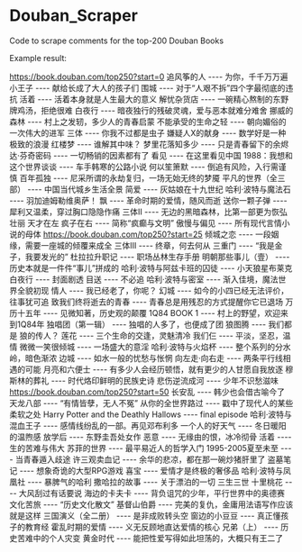 # Douban_Scraper
Code to scrape comments for the top-200 Douban Books

Example result:

https://book.douban.com/top250?start=0
追风筝的人 ---- 为你，千千万万遍
小王子 ---- 献给长成了大人的孩子们
围城 ---- 对于“人艰不拆”四个字最彻底的违抗
活着 ---- 活着本身就是人生最大的意义
解忧杂货店 ---- 一碗精心熬制的东野牌鸡汤，拒绝很难
白夜行 ---- 暗夜独行的残破灵魂，爱与恶本就难分难舍
挪威的森林 ---- 村上之发轫，多少人的青春启蒙
不能承受的生命之轻 ---- 朝向媚俗的一次伟大的进军
三体 ---- 你我不过都是虫子
嫌疑人X的献身 ---- 数学好是一种极致的浪漫
红楼梦 ---- 谁解其中味？
梦里花落知多少 ---- 只是青春留下的余烬
达·芬奇密码 ---- 一切畅销的因素都有了
看见 ---- 在这里看见中国
1988：我想和这个世界谈谈 ---- 车手韩寒的公路小说
何以笙箫默 ---- 倒追有风险，入行需谨慎
百年孤独 ---- 尼采所谓的永劫复归，一场无始无终的梦魇
平凡的世界（全三部） ---- 中国当代城乡生活全景
简爱 ---- 灰姑娘在十九世纪
哈利·波特与魔法石 ---- 羽加迪姆勒维奥萨！
飘 ---- 革命时期的爱情，随风而逝
送你一颗子弹 ---- 犀利又温柔，穿过胸口隐隐作痛
三体Ⅱ ---- 无边的黑暗森林，比第一部更为恢弘壮丽
天才在左 疯子在右 ---- 简称“疯癫与文明”
傲慢与偏见 ---- 所有现代言情小说的母体
https://book.douban.com/top250?start=25
倾城之恋 ---- 一段姻缘，需要一座城的倾覆来成全
三体Ⅲ ---- 终章，何去何从
三重门 ---- “我是金子，我要发光的”
杜拉拉升职记 ---- 职场丛林生存手册
明朝那些事儿（壹） ---- 历史本就是一件件“事儿”拼成的
哈利·波特与阿兹卡班的囚徒 ---- 小天狼星布莱克
白夜行 ---- 封面剧透
目送 ---- 不必追
哈利·波特与密室 ---- 渐入佳境，魔法世界全貌初现
情人 ---- 我已经老了，你呢？
幻城 ---- 如今的小四已经无法评价，往事犹可追
致我们终将逝去的青春 ---- 青春总是用残忍的方式提醒你它已退场
万历十五年 ---- 见微知著，历史观的颠覆
1Q84 BOOK 1 ---- 村上的野望，欢迎来到1Q84年
独唱团（第一辑） ---- 独唱的人多了，也便成了团
狼图腾 ---- 我们都是 狼的传人？
莲花 ---- 三个生命的交逢，灵魅清冷
我们仨 ---- 平淡，坚忍，温情
微微一笑很倾城 ---- 一场盛大的意淫
哈利·波特与火焰杯 ---- 整个系列的分水岭，暗色渐浓
边城 ---- 如水一般的忧愁与怅惘
向左走·向右走 ---- 两条平行线相遇的可能
月亮和六便士 ---- 有多少人会经历顿悟，就有更少的人甘愿自我放逐
穆斯林的葬礼 ---- 时代烙印鲜明的民族史诗
悲伤逆流成河 ---- 少年不识愁滋味
https://book.douban.com/top250?start=50
长安乱 ---- 韩少也会借古喻今了
天龙八部 ---- “有情皆孽，无人不冤”
从你的全世界路过 ---- 戳中了现代人的某些柔软之处
Harry Potter and the Deathly Hallows ---- final episode
哈利·波特与混血王子 ---- 感情线纷乱的一部。再见邓布利多
一个人的好天气 ---- 冬日暖阳的温煦感
放学后 ---- 东野圭吾处女作
恶意 ---- 无缘由的恨，冰冷彻骨
活着 ---- 生的苦难与伟大
苏菲的世界 ---- 最平易近人的哲学入门
1995-2005夏至未至 ---- 当青春遁入歧途
许三观卖血记 ---- 余华的悲凉，都在那一碗炒猪肝里了
盗墓笔记 ---- 想象奇诡的大型RPG游戏
喜宝 ---- 爱情才是终极的奢侈品
哈利·波特与凤凰社 ---- 暴脾气的哈利
撒哈拉的故事 ---- 关于漂泊的一切
三生三世 十里桃花 ---- 大风刮过有话要说
海边的卡夫卡 ---- 背负诅咒的少年，平行世界中的奥德赛
文化苦旅 ---- “历史文化散文”
基督山伯爵 ---- 完美的复仇，金庸用法语写作应该就是这样
三国演义（全二册） ---- 是非成败转头空
窗边的小豆豆 ---- 真正懂孩子的教育经
霍乱时期的爱情 ---- 义无反顾地直达爱情的核心
兄弟（上） ---- 历史苦难中的个人灾变
黄金时代 ---- 能把性爱写得如此坦荡的，大概只有王二了
